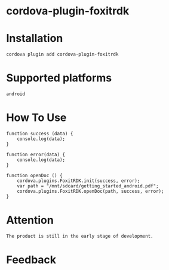 # cordova-plugin-foxitrdk

# Installation
    cordova plugin add cordova-plugin-foxitrdk

# Supported platforms
    android

# How To Use
    function success (data) {
        console.log(data);
    }

    function error(data) {
        console.log(data);
    }

    function openDoc () {
        cordova.plugins.FoxitRDK.init(success, error);
        var path = "/mnt/sdcard/getting_started_android.pdf";
        cordova.plugins.FoxitRDK.openDoc(path, success, error);
    }

# Attention
    The product is still in the early stage of development.

# Feedback